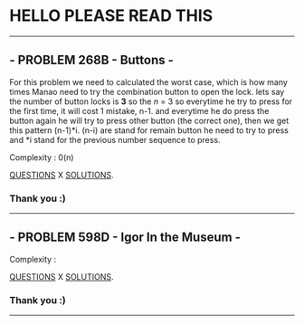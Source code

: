 # HELLO PLEASE READ THIS 
---
## - PROBLEM 268B - Buttons -
For this problem we need to calculated the worst case, which is how many times Manao need to try the combination button to open the lock.
lets say the number of button locks is __3__
so the _n_ = 3
so everytime he try to press for the first time, it will cost 1 mistake, n-1.
and everytime he do press the button again he will try to press other button (the correct one), then we get this pattern (n-1)*i. (n-i) are stand for remain button he need to try to press and *i stand for the  previous number sequence to press. 
  
  
  Complexity : 0(n)
  
[QUESTIONS](http://codeforces.com/contest/268/problem/B)
X
[SOLUTIONS](http://codeforces.com/contest/268/submission/43435603).

### Thank you :)

___
## - PROBLEM 598D - Igor In the Museum -

Complexity :
 
[QUESTIONS](http://codeforces.com/contest/148/problem/A)
X
[SOLUTIONS](http://codeforces.com/contest/148/submission/43069552).

### Thank you :)

___
